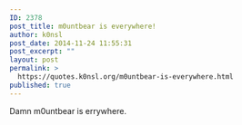 ```yaml
---
ID: 2378
post_title: m0untbear is everywhere!
author: k0nsl
post_date: 2014-11-24 11:55:31
post_excerpt: ""
layout: post
permalink: >
  https://quotes.k0nsl.org/m0untbear-is-everywhere.html
published: true
---
```

Damn m0untbear is errywhere.